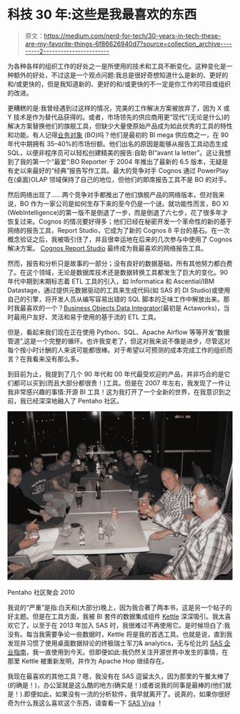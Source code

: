 # 科技 30 年:这些是我最喜欢的东西

> 原文：<https://medium.com/nerd-for-tech/30-years-in-tech-these-are-my-favorite-things-6f86626940d7?source=collection_archive---------2----------------------->

为各种各样的组织工作的好处之一是所使用的技术和工具不断变化。这种变化是一种额外的好处，不过这是一个观点问题:我总是很好奇想知道什么是新的、更好的和/或更快的，但是我知道新的、更好的和/或更快的不一定是你工作的项目或组织的改进。

更糟糕的是:我曾经遇到过这样的情况，完美的工作解决方案被放弃了，因为 X 或 Y 技术是作为替代品获得的。或者，市场领先的供应商用更“现代”(无论是什么)的解决方案替换他们的旗舰工具，但缺少大量使原始产品成为如此优秀的工具的特性和功能。有人记得[业务对象](https://en.wikipedia.org/wiki/BusinessObjects) (BO)吗？他们是最初的 BI mega 供应商之一，在 90 年代中期拥有 35–40%的市场份额。他们出名的原因是能够从报告工具动态生成 SQL，以便非程序员可以轻松创建精美的报告:自助 BI“avant la letter”。这让我想到了我的第一个“最爱”:BO Reporter 于 2004 年推出了最新的 6.5 版本，无疑是有史以来最好的“经典”报告写作工具。最大的竞争对手 Cognos 通过 PowerPlay 在(桌面)OLAP 领域保持了自己的地位，但他们的即席报告工具不是 BO 的对手。

然后网络出现了……两个竞争对手都推出了他们旗舰产品的网络版本，但对我来说，BO 作为一家公司是如何生存下来的至今仍是一个谜。就功能性而言，BO XI (WebIntelligence)的第一版不是倒退了一步，而是倒退了六七步，花了很多年才恢复过来。Cognos 的情况要好得多；他们已经在秘密开发一个革命性的新的基于网络的报告工具，Report Studio，它成为了新的 Cognos 8 平台的基石。在一次概念验证之后，我被吸引住了，并且很幸运地在后来的几次参与中使用了 Cognos 解决方案。 [Cognos Report Studio](https://en.wikipedia.org/wiki/IBM_Cognos_Analytics) 最终成为我最喜欢的网络报告工具。

然而，报告和分析只是故事的一部分；没有良好的数据基础，所有其他努力都白费了。在这个领域，无论是数据库技术还是数据转换工具都发生了巨大的变化。90 年代中期到末期标志着 ETL 工具的引入，如 Informatica 和 Ascential/IBM Datastage，通过提供元数据驱动的工具来生成代码(如 SAS 的 DI Studio)或使用自己的引擎，将开发人员从编写容易出错的 SQL 脚本的乏味工作中解放出来。那时我最喜欢的一个？[Business Objects Data Integrator](https://en.wikipedia.org/wiki/BusinessObjects_Data_Integrator)(最初是 Actaworks)，当时最用户友好、灵活和易于使用的基于流的 ETL 工具。

但是，看起来我们现在正在使用 Python、SQL、Apache Airflow 等等开发“数据管道”,这是一个完整的循环。也许我变老了，但这对我来说不像是进步，尽管这对每个按小时计酬的人来说可能都很棒。对于希望以可预测的成本完成工作的组织而言？在我看来没有那么多。

到目前为止，我提到了几个 90 年代和 00 年代最受欢迎的产品，并非巧合的是它们都可以买到(而且大部分都很贵！)工具。但是在 2007 年左右，我发现了一件让我非常感兴趣的事情:开源 BI 工具！这为我打开了一个全新的世界，在我意识到之前，我已经深深地融入了 Pentaho 社区。

![](img/210fd71ab013f8d7c8427efa0bc087f0.png)

Pentaho 社区聚会 2010

我说的“严重”是指:白天和(大部分)晚上，因为我合著了两本书，这是另一个帖子的好主题。但是在工具方面，我被 BI 套件的数据集成组件 [Kettle](https://help.hitachivantara.com/Documentation/Pentaho/9.1/Products/Pentaho_Data_Integration) 深深吸引。我太喜欢它了，以至于在 2013 年加入 SAS 时，我很难过不再使用它。是时候坦白了:我没有。每当我需要争论一些数据时，Kettle 将是我的首选工具。也就是说，直到我发现并习惯了使用桌面数据辩论的终极瑞士军刀& analytics，无与伦比的 [SAS 企业指南](https://www.sas.com/nl_nl/software/enterprise-guide.html)，我一直使用到今天。但即便如此:我仍然关注开源世界中发生的事情，在那里 Kettle 被重新发明，并作为 Apache Hop 继续存在。

我现在最喜欢的其他工具？嗯，我没有在 SAS 逗留太久，因为那里的午餐太棒了(的确是！)，办公室就是这么酷的地方(确实是！)或者说我的同事是最棒的(他们就是！).即便如此，如果没有一流的分析软件，我早就离开了。说真的，如果你很好奇为什么我这么喜欢这个东西，请查看一下 [SAS Viya](https://www.sas.com/nl_nl/software/viya.html) ！